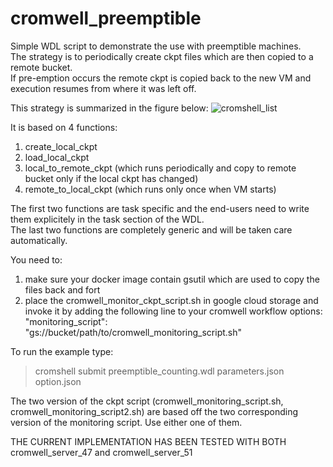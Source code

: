 # cromwell_preemptible

Simple WDL script to demonstrate the use with preemptible machines. \
The strategy is to periodically create ckpt files which are then copied to a remote bucket. \
If pre-emption occurs the remote ckpt is copied back to the new VM and execution resumes from where it was left off.

This strategy is summarized in the figure below:
![cromshell_list](https://github.com/dalessioluca/preemptible_cromwell/edit/master/images/strategy.png?raw=true)

It is based on 4 functions:
1. create_local_ckpt
2. load_local_ckpt
3. local_to_remote_ckpt (which runs periodically and copy to remote bucket only if the local ckpt has changed)
4. remote_to_local_ckpt (which runs only once when VM starts)

The first two functions are task specific and the end-users need to write them explicitely in the task section of the WDL. \
The last two functions are completely generic and will be taken care automatically.

You need to:
1. make sure your docker image contain gsutil which are used to copy the files back and fort 
2. place the cromwell_monitor_ckpt_script.sh in google cloud storage and invoke it by adding 
   the following line to your cromwell workflow 
   options:
   "monitoring_script": "gs://bucket/path/to/cromwell_monitoring_script.sh"

To run the example type:

> cromshell submit preemptible_counting.wdl parameters.json option.json 

The two version of the ckpt script (cromwell_monitoring_script.sh, cromwell_monitoring_script2.sh) are based off the two corresponding version of the monitoring script. Use either one of them.

THE CURRENT IMPLEMENTATION HAS BEEN TESTED WITH BOTH cromwell_server_47 and cromwell_server_51
